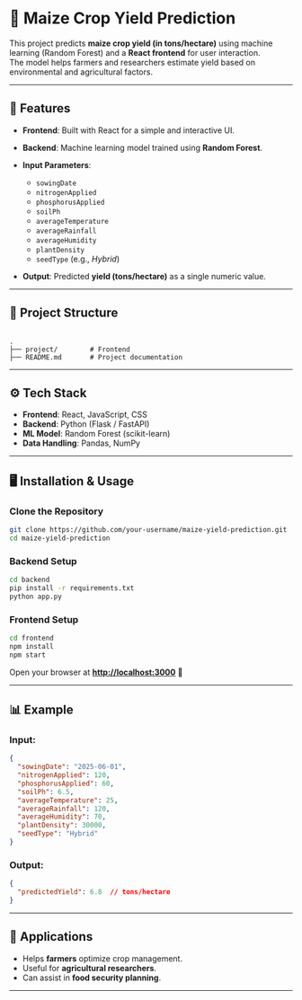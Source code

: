 
# 🌽 Maize Crop Yield Prediction

This project predicts **maize crop yield (in tons/hectare)** using machine learning (Random Forest) and a **React frontend** for user interaction.  
The model helps farmers and researchers estimate yield based on environmental and agricultural factors.

---

## 🚀 Features
- **Frontend**: Built with React for a simple and interactive UI.  
- **Backend**: Machine learning model trained using **Random Forest**.  
- **Input Parameters**:
  - `sowingDate`
  - `nitrogenApplied`
  - `phosphorusApplied`
  - `soilPh`
  - `averageTemperature`
  - `averageRainfall`
  - `averageHumidity`
  - `plantDensity`
  - `seedType` (e.g., *Hybrid*)  

- **Output**: Predicted **yield (tons/hectare)** as a single numeric value.  

---

## 📂 Project Structure
```

.
├── project/        # Frontend 
├── README.md       # Project documentation

````

---

## ⚙️ Tech Stack
- **Frontend**: React, JavaScript, CSS  
- **Backend**: Python (Flask / FastAPI)  
- **ML Model**: Random Forest (scikit-learn)  
- **Data Handling**: Pandas, NumPy  

---

## 🖥️ Installation & Usage

### Clone the Repository
```bash
git clone https://github.com/your-username/maize-yield-prediction.git
cd maize-yield-prediction
````

### Backend Setup

```bash
cd backend
pip install -r requirements.txt
python app.py
```

### Frontend Setup

```bash
cd frontend
npm install
npm start
```

Open your browser at **[http://localhost:3000](http://localhost:3000)** 🚀

---

## 📊 Example

### Input:

```json
{
  "sowingDate": "2025-06-01",
  "nitrogenApplied": 120,
  "phosphorusApplied": 60,
  "soilPh": 6.5,
  "averageTemperature": 25,
  "averageRainfall": 120,
  "averageHumidity": 70,
  "plantDensity": 30000,
  "seedType": "Hybrid"
}
```

### Output:

```json
{
  "predictedYield": 6.8  // tons/hectare
}
```

---

## 🌱 Applications

* Helps **farmers** optimize crop management.
* Useful for **agricultural researchers**.
* Can assist in **food security planning**.

---

